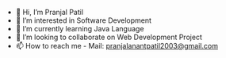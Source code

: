 - 👋 Hi, I’m Pranjal Patil
- 👀 I’m interested in Software Development
- 🌱 I’m currently learning Java Language
- 💞️ I’m looking to collaborate on Web Development Project
- 📫 How to reach me - Mail:  pranjalanantpatil2003@gmail.com


<!---
pranjalanantpatil/pranjalanantpatil is a ✨ special ✨ repository because its `README.md` (this file) appears on your GitHub profile.
You can click the Preview link to take a look at your changes.
--->
